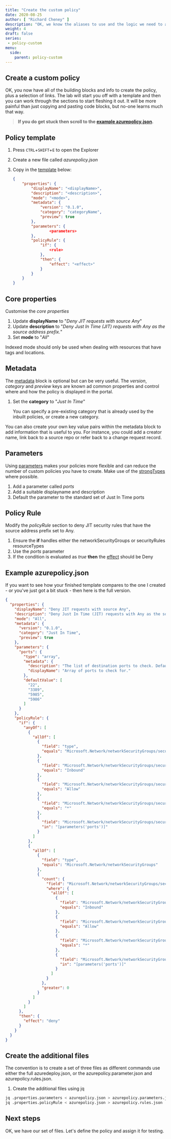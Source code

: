 ```yaml
---
title: "Create the custom policy"
date: 2020-08-25
author: [ "Richard Cheney" ]
description: "OK, we know the aliases to use and the logic we need to apply. Time to construct the JSON for the custom policy."
weight: 4
draft: false
series:
 - policy-custom
menu:
  side:
    parent: policy-custom
---
```


## Create a custom policy

OK, you now have all of the building blocks and info to create the policy, plus a selection of links. The lab will start you off with a template and then you can work through the sections to start fleshing it out. It will be more painful than just copying and pasting code blocks, but no-one learns much that way.

> **If you do get stuck then scroll to the [example azurepolicy.json](#example-azurepolicyjson).**

## Policy template

1. Press `CTRL`+`SHIFT`+`E` to open the Explorer
1. Create a new file called _azurepolicy.json_
1. Copy in the [template](https://docs.microsoft.com/azure/governance/policy/tutorials/create-custom-policy-definition#compose-the-definition) below:

    ```json
    {
        "properties": {
            "displayName": "<displayName>",
            "description": "<description>",
            "mode": "<mode>",
            "metadata": {
                "version": "0.1.0",
                "category": "categoryName",
                "preview": true
            },
            "parameters": {
                    <parameters>
            },
            "policyRule": {
                "if": {
                    <rule>
                },
                "then": {
                    "effect": "<effect>"
                }
            }
        }
    }
    ```

## Core properties

Customise the *core properties*

1. Update **displayName** to "_Deny JIT requests with source Any_"
1. Update **description** to "_Deny Just In Time (JIT) requests with Any as the source address prefix._"
1. Set **mode** to "_All_"

Indexed mode should only be used when dealing with resources that have tags and locations.

## Metadata

The [metadata](https://docs.microsoft.com/azure/governance/policy/concepts/definition-structure#metadata) block is optional but can be very useful. The _version_, _category_ and _preview_ keys are known ad common properties and control where and how the policy is displayed in the portal.

1. Set the **category** to "_Just In Time_"

    You can specify a pre-existing category that is already used by the inbuilt policies, or create a new category.

You can also create your own key value pairs within the metadata block to add information that is useful to you. For instance, you could add a creator name, link back to a source repo or refer back to a change request record.

## Parameters

Using [parameters](https://docs.microsoft.com/azure/governance/policy/concepts/definition-structure#parameters) makes your policies more flexible and can reduce the number of custom policies you have to create. Make use of the [strongTypes](https://docs.microsoft.com/azure/governance/policy/concepts/definition-structure#strongtype) where possible.

1. Add a parameter called _ports_
1. Add a suitable displayname and description
1. Default the parameter to the standard set of Just In Time ports

## Policy Rule

Modify the *policyRule* section to deny JIT security rules that have the source address prefix set to Any.

1. Ensure the **if** handles either the networkSecurityGroups or securityRules resourceTypes
1. Use the _ports_ parameter
1. If the condition is evaluated as _true_ **then** the [effect](https://docs.microsoft.com/azure/governance/policy/concepts/effects) should be Deny

## Example azurepolicy.json

If you want to see how your finished template compares to the one I created - or you've just got a bit stuck - then here is the full version.
```json
{
  "properties": {
    "displayName": "Deny JIT requests with source Any",
    "description": "Deny Just In Time (JIT) requests with Any as the source address prefix.",
    "mode": "All",
    "metadata": {
      "version": "0.1.0",
      "category": "Just In Time",
      "preview": true
    },
    "parameters": {
      "ports": {
        "type": "array",
        "metadata": {
          "description": "The list of destination ports to check. Defaults to the standard Just In Time set.",
          "displayName": "Array of ports to check for."
        },
        "defaultValue": [
          "22",
          "3389",
          "5985",
          "5986"
        ]
      }
    },
    "policyRule": {
      "if": {
        "anyOf": [
          {
            "allOf": [
              {
                "field": "type",
                "equals": "Microsoft.Network/networkSecurityGroups/securityRules"
              },
              {
                "field": "Microsoft.Network/networkSecurityGroups/securityRules/direction",
                "equals": "Inbound"
              },
              {
                "field": "Microsoft.Network/networkSecurityGroups/securityRules/access",
                "equals": "Allow"
              },
              {
                "field": "Microsoft.Network/networkSecurityGroups/securityRules/sourceAddressPrefix",
                "equals": "*"
              },
              {
                "field": "Microsoft.Network/networkSecurityGroups/securityRules/destinationPortRange",
                "in": "[parameters('ports')]"
              }
            ]
          },
          {
            "allOf": [
              {
                "field": "type",
                "equals": "Microsoft.Network/networkSecurityGroups"
              },
              {
                "count": {
                  "field": "Microsoft.Network/networkSecurityGroups/securityRules[*]",
                  "where": {
                    "allOf": [
                      {
                        "field": "Microsoft.Network/networkSecurityGroups/securityRules[*].direction",
                        "equals": "Inbound"
                      },
                      {
                        "field": "Microsoft.Network/networkSecurityGroups/securityRules[*].access",
                        "equals": "Allow"
                      },
                      {
                        "field": "Microsoft.Network/networkSecurityGroups/securityRules[*].sourceAddressPrefix",
                        "equals": "*"
                      },
                      {
                        "field": "Microsoft.Network/networkSecurityGroups/securityRules[*].destinationPortRange",
                        "in": "[parameters('ports')]"
                      }
                    ]
                  }
                },
                "greater": 0
              }
            ]
          }
        ]
      },
      "then": {
        "effect": "deny"
      }
    }
  }
}
```

## Create the additional files

The convention is to create a set of three files as different commands use either the full azuredeploy.json, or the azurepolicy.parameter.json and azurepolicy.rules.json.

1. Create the additional files using jq

```bash
jq .properties.parameters < azurepolicy.json > azurepolicy.parameters.json
jq .properties.policyRule < azurepolicy.json > azurepolicy.rules.json
```

## Next steps

OK, we have our set of files. Let's define the policy and assign it for testing.

